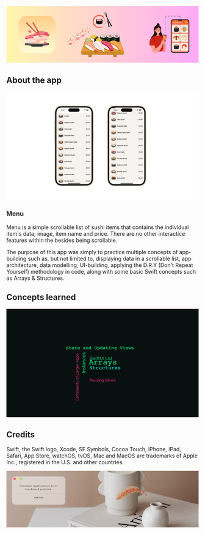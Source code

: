 ![Header Banner](DocAssets/HeaderBanner.png)

## About the app

<p align="center">
    <img src="DocAssets/AppScreenshots.png">
</p>

### Menu

Menu is a simple scrollable list of sushi items that contains the individual item's data; image, item name and price. There are no other interactice features within the besides being scrollable.

The purpose of this app was simply to practice multiple concepts of app-building such as, but not limited to, displaying data in a scrollable list, app architecture, data modelling, UI-building, applying the D.R.Y (Don't Repeat Yourself) methodology in code, along with some basic Swift concepts such as Arrays & Structures.

## Concepts learned

<p align="center">
    <img src="DocAssets/Project02-Concepts.png">
</p>

## Credits

Swift, the Swift logo, Xcode, SF Symbols, Cocoa Touch, iPhone, iPad, Safari, App Store, watchOS, tvOS, Mac and MacOS are trademarks of Apple Inc., registered in the U.S. and other countries.

![Footer Banner](DocAssets/FooterBanner.png)